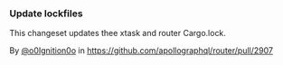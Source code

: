### Update lockfiles

This changeset updates thee xtask and router Cargo.lock.

By [@o0Ignition0o](https://github.com/o0Ignition0o) in https://github.com/apollographql/router/pull/2907
